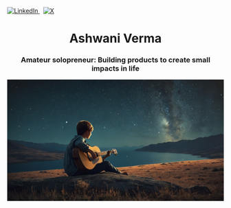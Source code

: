   <a href="https://www.linkedin.com/in/ashwani-verma-ba2659326/" target="_blank">
    <img src="https://cdn.jsdelivr.net/gh/devicons/devicon/icons/linkedin/linkedin-original.svg" alt="LinkedIn" width="20" height="20"/>
  </a>
  &nbsp; <!-- Space between icons -->
  <a href="https://twitter.com/ashwanivermax" target="_blank">
    <img src="https://cdn.jsdelivr.net/gh/devicons/devicon/icons/twitter/twitter-original.svg" alt="X" width="20" height="20"/>
  </a>

<div align="center">
  <h1><b>Ashwani Verma</b></h1>
  <h3>Amateur solopreneur: Building products to create small impacts in life</h3>
</div>

![Alt text](https://github.com/ashwaniverma-github/ashwaniverma-github/blob/main/gitpro.jpg)


